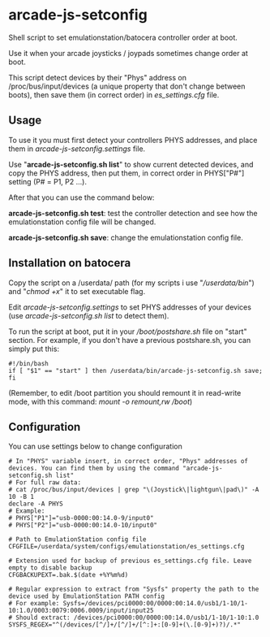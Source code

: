 # arcade-js-setconfig
Shell script to set emulationstation/batocera controller order at boot.

Use it when your arcade joysticks / joypads sometimes change order at boot.

This script detect devices by their "Phys" address on /proc/bus/input/devices (a unique property that don't change between boots), then save them (in correct order) in _es_settings.cfg_ file.

## Usage

To use it you must first detect your controllers PHYS addresses, and place them in _arcade-js-setconfig.settings_ file.

Use "**arcade-js-setconfig.sh list**" to show current detected devices, and copy the PHYS address, then put them, in correct order in PHYS["P#"] setting (P# = P1, P2 ...).

After that you can use the command below:

**arcade-js-setconfig.sh test**: test the controller detection and see how the emulationstation config file will be changed.

**arcade-js-setconfig.sh save**: change the emulationstation config file.

## Installation on batocera

Copy the script on a /userdata/ path (for my scripts i use "_/userdata/bin_") and "_chmod +x_" it to set executable flag.

Edit _arcade-js-setconfig.settings_ to set PHYS addresses of your devices (use _arcade-js-setconfig.sh list_ to detect them).

To run the script at boot, put it in your _/boot/postshare.sh_ file on "start" section.
For example, if you don't have a previous postshare.sh, you can simply put this:

```
#!/bin/bash
if [ "$1" == "start" ] then /userdata/bin/arcade-js-setconfig.sh save; fi
```

(Remember, to edit /boot partition you should remount it in read-write mode, with this command: _mount -o remount,rw /boot_)

## Configuration

You can use settings below to change configuration

```
# In "PHYS" variable insert, in correct order, "Phys" addresses of devices. You can find them by using the command "arcade-js-setconfig.sh list"
# For full raw data:
# cat /proc/bus/input/devices | grep "\(Joystick\|lightgun\|pad\)" -A 10 -B 1
declare -A PHYS
# Example:
# PHYS["P1"]="usb-0000:00:14.0-9/input0"
# PHYS["P2"]="usb-0000:00:14.0-10/input0"

# Path to EmulationStation config file
CFGFILE=/userdata/system/configs/emulationstation/es_settings.cfg

# Extension used for backup of previous es_settings.cfg file. Leave empty to disable backup
CFGBACKUPEXT=.bak.$(date +%Y%m%d)

# Regular expression to extract from "Sysfs" property the path to the device used by EmulationStation PATH config
# For example: Sysfs=/devices/pci0000:00/0000:00:14.0/usb1/1-10/1-10:1.0/0003:0079:0006.0009/input/input25
# Should extract: /devices/pci0000:00/0000:00:14.0/usb1/1-10/1-10:1.0
SYSFS_REGEX="^(/devices/[^/]+/[^/]+/[^:]+:[0-9]+(\.[0-9]+)?)/.*"
```
